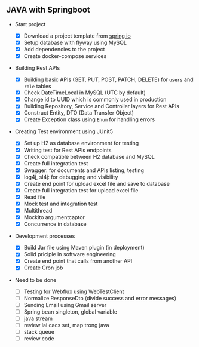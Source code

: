 ## JAVA with Springboot
- Start project
     - [x] Download a project template from [spring io](https://start.spring.io/)
     - [x] Setup database with flyway using MySQL
     - [x] Add dependencies to the project
     - [x] Create docker-compose services 
- Building Rest APIs
     - [x] Building basic APIs (GET, PUT, POST, PATCH, DELETE) for `users` and `role` tables
     - [x] Check DateTimeLocal in MySQL (UTC by default)
     - [x] Change id to UUID which is commonly used in production
     - [x] Building Repository, Service and Controller layers for Rest APIs
     - [x] Construct Entity, DTO (Data Transfer Object)
     - [x] Create Exception class using ``Enum`` for handling errors
- Creating Test environment using JUnit5
     - [x] Set up H2 as database environment for testing
     - [x] Writing test for Rest APIs endpoints
     - [x] Check compatible between H2 database and MySQL
     - [x] Create full integration test       
     - [x] Swagger: for documents and APIs listing, testing
     - [x] log4j, sl4j: for debugging and visibility
     - [x] Create end point for upload excel file and save to database
     - [x] Create full integration test for upload excel file
     - [x] Read file
     - [x] Mock test and integration test
     - [x] Multithread
     - [x] Mockito argumentcaptor 
     - [x] Concurrence in database
- Development processes
     - [x] Build Jar file using Maven plugin (in deployment)
     - [x] Solid priciple in software engineering     
     - [x] Create end point that calls from another API
     - [x] Create Cron job
- Need to be done

     - [ ] Testing for Webflux using WebTestClient
     - [ ] Normalize ResponseDto (divide success and error messages)
     - [ ] Sending Email using Gmail server
     - [ ] Spring bean singleton, global variable
     - [ ] java stream
     - [ ] review lai cacs set, map trong java
     - [ ] stack queue
     - [ ] review code